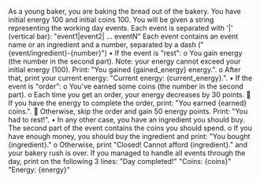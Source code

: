 As a young baker, you are baking the bread out of the bakery. 
You have initial energy 100 and initial coins 100. You will be given a string representing the working day events. Each event is separated with '|' (vertical bar): "event1|event2| … eventN"
Each event contains an event name or an ingredient and a number, separated by a dash ("{event/ingredient}-{number}")
•	If the event is "rest":
o	You gain energy (the number in the second part). Note: your energy cannot exceed your initial energy (100). Print: "You gained {gained_energy} energy.". 
o	After that, print your current energy: "Current energy: {current_energy}.".
•	If the event is "order": 
o	You've earned some coins (the number in the second part). 
o	Each time you get an order, your energy decreases by 30 points.
	If you have the energy to complete the order, print: "You earned {earned} coins.".
	Otherwise, skip the order and gain 50 energy points. Print: "You had to rest!".
•	In any other case, you have an ingredient you should buy. The second part of the event contains the coins you should spend. 
o	If you have enough money, you should buy the ingredient and print:
"You bought {ingredient}."
o	Otherwise, print "Closed! Cannot afford {ingredient}." and your bakery rush is over. 
If you managed to handle all events through the day, print on the following 3 lines: 
"Day completed!"
"Coins: {coins}"
"Energy: {energy}"



